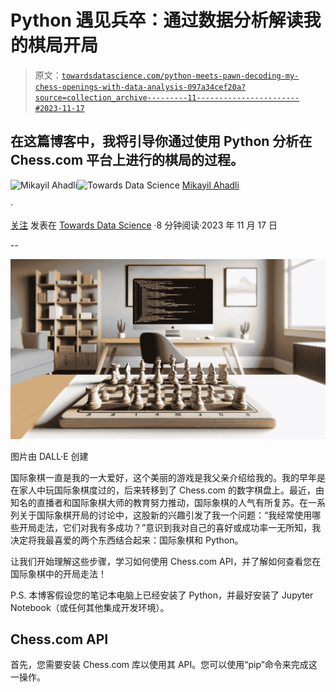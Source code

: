 # Python 遇见兵卒：通过数据分析解读我的棋局开局

> 原文：[`towardsdatascience.com/python-meets-pawn-decoding-my-chess-openings-with-data-analysis-097a34cef20a?source=collection_archive---------11-----------------------#2023-11-17`](https://towardsdatascience.com/python-meets-pawn-decoding-my-chess-openings-with-data-analysis-097a34cef20a?source=collection_archive---------11-----------------------#2023-11-17)

## 在这篇博客中，我将引导你通过使用 Python 分析在 Chess.com 平台上进行的棋局的过程。

[](https://mikayilahad.medium.com/?source=post_page-----097a34cef20a--------------------------------)![Mikayil Ahadli](https://mikayilahad.medium.com/?source=post_page-----097a34cef20a--------------------------------)[](https://towardsdatascience.com/?source=post_page-----097a34cef20a--------------------------------)![Towards Data Science](https://towardsdatascience.com/?source=post_page-----097a34cef20a--------------------------------) [Mikayil Ahadli](https://mikayilahad.medium.com/?source=post_page-----097a34cef20a--------------------------------)

·

[关注](https://medium.com/m/signin?actionUrl=https%3A%2F%2Fmedium.com%2F_%2Fsubscribe%2Fuser%2Fe55caf00c472&operation=register&redirect=https%3A%2F%2Ftowardsdatascience.com%2Fpython-meets-pawn-decoding-my-chess-openings-with-data-analysis-097a34cef20a&user=Mikayil+Ahadli&userId=e55caf00c472&source=post_page-e55caf00c472----097a34cef20a---------------------post_header-----------) 发表在 [Towards Data Science](https://towardsdatascience.com/?source=post_page-----097a34cef20a--------------------------------) ·8 分钟阅读·2023 年 11 月 17 日 [](https://medium.com/m/signin?actionUrl=https%3A%2F%2Fmedium.com%2F_%2Fvote%2Ftowards-data-science%2F097a34cef20a&operation=register&redirect=https%3A%2F%2Ftowardsdatascience.com%2Fpython-meets-pawn-decoding-my-chess-openings-with-data-analysis-097a34cef20a&user=Mikayil+Ahadli&userId=e55caf00c472&source=-----097a34cef20a---------------------clap_footer-----------)

--

[](https://medium.com/m/signin?actionUrl=https%3A%2F%2Fmedium.com%2F_%2Fbookmark%2Fp%2F097a34cef20a&operation=register&redirect=https%3A%2F%2Ftowardsdatascience.com%2Fpython-meets-pawn-decoding-my-chess-openings-with-data-analysis-097a34cef20a&source=-----097a34cef20a---------------------bookmark_footer-----------)![](img/583d28796bfd137ebf410ce8ee674865.png)

图片由 DALL·E 创建

国际象棋一直是我的一大爱好，这个美丽的游戏是我父亲介绍给我的。我的早年是在家人中玩国际象棋度过的，后来转移到了 Chess.com 的数字棋盘上。最近，由知名的直播者和国际象棋大师的教育努力推动，国际象棋的人气有所复苏。在一系列关于国际象棋开局的讨论中，这股新的兴趣引发了我一个问题：“我经常使用哪些开局走法，它们对我有多成功？”意识到我对自己的喜好或成功率一无所知，我决定将我最喜爱的两个东西结合起来：国际象棋和 Python。

让我们开始理解这些步骤，学习如何使用 Chess.com API，并了解如何查看您在国际象棋中的开局走法！

P.S. 本博客假设您的笔记本电脑上已经安装了 Python，并最好安装了 Jupyter Notebook（或任何其他集成开发环境）。

## Chess.com API

首先，您需要安装 Chess.com 库以使用其 API。您可以使用“pip”命令来完成这一操作。
